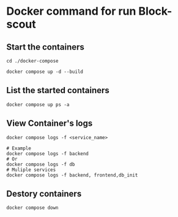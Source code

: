 # Docker command for run Block-scout

## Start the containers

```shell
cd ./docker-compose
```
```shell
docker compose up -d --build
```

## List the started containers

```shell
docker compose up ps -a
```

## View Container's logs

```shell
docker compose logs -f <service_name>
```

```shell
# Example
docker compose logs -f backend
# Or
docker compose logs -f db
# Muliple services
docker compose logs -f backend, frontend,db_init
```

## Destory containers

```shell
docker compose down
```